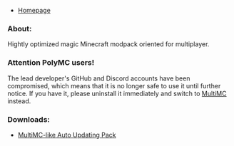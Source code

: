 - [Homepage](/)
### About:
Hightly optimized magic Minecraft modpack oriented for multiplayer.
### Attention PolyMC users!
The lead developer's GitHub and Discord accounts have been compromised, which means that it is no longer safe to use it until further notice.
If you have it, please uninstall it immediately and switch to [MultiMC](https://multimc.org/) instead.
### Downloads:
 - [MultiMC-like Auto Updating Pack](https://den4enko.github.io/GamersMagicated/GamersMagicated.zip)

